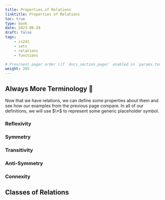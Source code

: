 ```yaml
---
title: Properties of Relations
linktitle: Properties of Relations
toc: true
type: book
date: 2023-06-29
draft: false
tags:
    - cs241
    - sets
    - relations
    - functions

# Prev/next pager order (if `docs_section_pager` enabled in `params.toml`)
weight: 265
---
```


## Always More Terminology 📖

Now that we have relations, we can define some properties about them and see how our examples from the previous page compare. In all of our definitions, we will use $\*$ to represent some generic placeholder symbol.

### Reflexivity

### Symmetry

### Transitivity

### Anti-Symmetry

### Connexity

## Classes of Relations